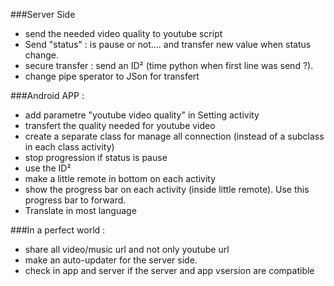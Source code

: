 ﻿###Server Side
- send the needed video quality to youtube script
- Send "status" : is pause or not.... and transfer new value when status change.
- secure transfer : send an ID² (time python when first line was send ?).
- change pipe sperator to JSon for transfert  

###Android APP :
- add parametre "youtube video quality" in Setting activity
- transfert the quality needed for youtube video 
- create a separate class for manage all connection (instead of a subclass in each class activity) 
- stop progression if status is pause
- use the ID² 
- make a little remote in bottom on each activity
- show the progress bar on each activity (inside little remote). Use this progress bar to forward.
- Translate in most language  

###In a perfect world :
- share all video/music url and not only youtube url
- make an auto-updater for the server side.
- check in app and server if the server and app vsersion are compatible